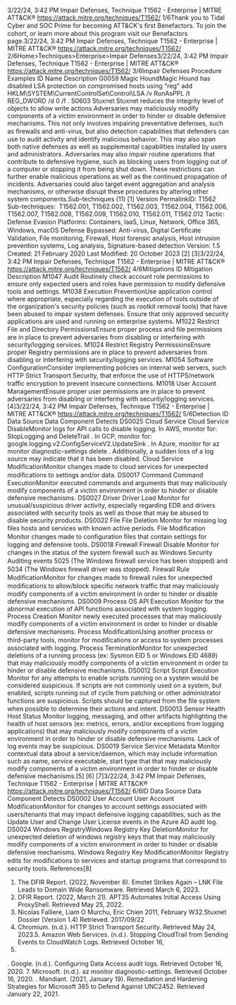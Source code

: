 3/22/24, 3:42 PM Impair Defenses, Technique T1562 - Enterprise | MITRE ATT&CK®
https://attack.mitre.org/techniques/T1562/ 1/6Thank you to Tidal Cyber and SOC Prime for becoming ATT&CK's ﬁrst Benefactors. To join the cohort, or learn more about this program visit our
Benefactors page.3/22/24, 3:42 PM Impair Defenses, Technique T1562 - Enterprise | MITRE ATT&CK®
https://attack.mitre.org/techniques/T1562/ 2/6Home>Techniques>Enterprise>Impair Defenses3/22/24, 3:42 PM Impair Defenses, Technique T1562 - Enterprise | MITRE ATT&CK®
https://attack.mitre.org/techniques/T1562/ 3/6Impair Defenses
Procedure Examples
ID Name Description
G0059 Magic
HoundMagic Hound has disabled LSA protection on compromised hosts using "reg" add
HKLM\SYSTEM\CurrentControlSet\Control\LSA /v RunAsPPL /t REG\_DWORD /d 0 /f .
S0603 Stuxnet Stuxnet reduces the integrity level of objects to allow write actions.Adversaries may maliciously modify components of a victim environment in order to hinder or disable defensive mechanisms. This not only
involves impairing preventative defenses, such as ﬁrewalls and anti-virus, but also detection capabilities that defenders can use to audit
activity and identify malicious behavior. This may also span both native defenses as well as supplemental capabilities installed by users
and administrators.
Adversaries may also impair routine operations that contribute to defensive hygiene, such as blocking users from logging out of a computer
or stopping it from being shut down. These restrictions can further enable malicious operations as well as the continued propagation of
incidents.
Adversaries could also target event aggregation and analysis mechanisms, or otherwise disrupt these procedures by altering other system
components.Sub-techniques (11)
[1]
Version PermalinkID: T1562
Sub-techniques:  T1562.001, T1562.002, T1562.003, T1562.004, T1562.006, T1562.007, T1562.008, T1562.009, T1562.010,
T1562.011, T1562.012
 
Tactic: Defense Evasion
 
Platforms: Containers, IaaS, Linux, Network, Oﬃce 365, Windows, macOS
 
Defense Bypassed: Anti-virus, Digital Certiﬁcate Validation, File monitoring, Firewall, Host forensic analysis, Host intrusion prevention
systems, Log analysis, Signature-based detection
Version: 1.5
Created: 21 February 2020
Last Modiﬁed: 20 October 2023
[2]
[3]3/22/24, 3:42 PM Impair Defenses, Technique T1562 - Enterprise | MITRE ATT&CK®
https://attack.mitre.org/techniques/T1562/ 4/6Mitigations
ID Mitigation Description
M1047 Audit Routinely check account role permissions to ensure only expected users and roles have permission to
modify defensive tools and settings.
M1038 Execution
PreventionUse application control where appropriate, especially regarding the execution of tools outside of the
organization's security policies (such as rootkit removal tools) that have been abused to impair
system defenses. Ensure that only approved security applications are used and running on enterprise
systems.
M1022 Restrict File and
Directory
PermissionsEnsure proper process and ﬁle permissions are in place to prevent adversaries from disabling or
interfering with security/logging services.
M1024 Restrict Registry
PermissionsEnsure proper Registry permissions are in place to prevent adversaries from disabling or interfering
with security/logging services.
M1054 Software
ConﬁgurationConsider implementing policies on internal web servers, such HTTP Strict Transport Security, that
enforce the use of HTTPS/network traﬃc encryption to prevent insecure connections.
M1018 User Account
ManagementEnsure proper user permissions are in place to prevent adversaries from disabling or interfering with
security/logging services.[4]3/22/24, 3:42 PM Impair Defenses, Technique T1562 - Enterprise | MITRE ATT&CK®
https://attack.mitre.org/techniques/T1562/ 5/6Detection
ID Data Source Data Component Detects
DS0025 Cloud Service Cloud Service
DisableMonitor logs for API calls to disable logging. In AWS, monitor for: StopLogging
and DeleteTrail . In GCP, monitor for:
google.logging.v2.ConfigServiceV2.UpdateSink . In Azure, monitor for az
monitor diagnostic-settings delete . Additionally, a sudden loss of a log
source may indicate that it has been disabled.
Cloud Service
ModiﬁcationMonitor changes made to cloud services for unexpected modiﬁcations to settings
and/or data.
DS0017 Command Command
ExecutionMonitor executed commands and arguments that may maliciously modify
components of a victim environment in order to hinder or disable defensive
mechanisms.
DS0027 Driver Driver Load Monitor for unusual/suspicious driver activity, especially regarding EDR and drivers
associated with security tools as well as those that may be abused to disable
security products.
DS0022 File File Deletion Monitor for missing log ﬁles hosts and services with known active periods.
File Modiﬁcation Monitor changes made to conﬁguration ﬁles that contain settings for logging and
defensive tools.
DS0018 Firewall Firewall Disable Monitor for changes in the status of the system ﬁrewall such as Windows Security
Auditing events 5025 (The Windows ﬁrewall service has been stopped) and 5034
(The Windows ﬁrewall driver was stopped).
Firewall Rule
ModiﬁcationMonitor for changes made to ﬁrewall rules for unexpected modiﬁcations to
allow/block speciﬁc network traﬃc that may maliciously modify components of a
victim environment in order to hinder or disable defensive mechanisms.
DS0009 Process OS API Execution Monitor for the abnormal execution of API functions associated with system
logging.
Process Creation Monitor newly executed processes that may maliciously modify components of a
victim environment in order to hinder or disable defensive mechanisms.
Process
ModiﬁcationUsing another process or third-party tools, monitor for modiﬁcations or access to
system processes associated with logging.
Process
TerminationMonitor for unexpected deletions of a running process (ex: Sysmon EID 5 or
Windows EID 4689) that may maliciously modify components of a victim
environment in order to hinder or disable defensive mechanisms.
DS0012 Script Script Execution Monitor for any attempts to enable scripts running on a system would be
considered suspicious. If scripts are not commonly used on a system, but enabled,
scripts running out of cycle from patching or other administrator functions are
suspicious. Scripts should be captured from the ﬁle system when possible to
determine their actions and intent.
DS0013 Sensor Health Host Status Monitor logging, messaging, and other artifacts highlighting the health of host
sensors (ex: metrics, errors, and/or exceptions from logging applications) that may
maliciously modify components of a victim environment in order to hinder or
disable defensive mechanisms. Lack of log events may be suspicious.
DS0019 Service Service Metadata Monitor contextual data about a service/daemon, which may include information
such as name, service executable, start type that that may maliciously modify
components of a victim environment in order to hinder or disable defensive
mechanisms.[5]
[6]
[7]3/22/24, 3:42 PM Impair Defenses, Technique T1562 - Enterprise | MITRE ATT&CK®
https://attack.mitre.org/techniques/T1562/ 6/6ID Data Source Data Component Detects
DS0002 User Account User Account
ModiﬁcationMonitor for changes to account settings associated with users/tenants that may
impact defensive logging capabilities, such as the Update User and Change User
License events in the Azure AD audit log.
DS0024 Windows RegistryWindows Registry
Key DeletionMonitor for unexpected deletion of windows registry keys that that may maliciously
modify components of a victim environment in order to hinder or disable defensive
mechanisms.
Windows Registry
Key ModiﬁcationMonitor Registry edits for modiﬁcations to services and startup programs that
correspond to security tools.
References[8]
1. The DFIR Report. (2022, November 8). Emotet Strikes Again –
LNK File Leads to Domain Wide Ransomware. Retrieved
March 6, 2023.
2. DFIR Report. (2022, March 21). APT35 Automates Initial
Access Using ProxyShell. Retrieved May 25, 2022.
3. Nicolas Falliere, Liam O Murchu, Eric Chien 2011, February
W32.Stuxnet Dossier (Version 1.4) Retrieved. 2017/09/22
4. Chromium. (n.d.). HTTP Strict Transport Security. Retrieved
May 24, 2023.5. Amazon Web Services. (n.d.). Stopping CloudTrail from
Sending Events to CloudWatch Logs. Retrieved October 16,
2020.
 . Google. (n.d.). Conﬁguring Data Access audit logs. Retrieved
October 16, 2020.
7. Microsoft. (n.d.). az monitor diagnostic-settings. Retrieved
October 16, 2020.
 . Mandiant. (2021, January 19). Remediation and Hardening
Strategies for Microsoft 365 to Defend Against UNC2452.
Retrieved January 22, 2021.